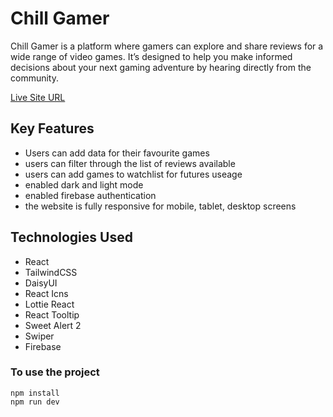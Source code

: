# Chill Gamer

Chill Gamer is a platform where gamers can explore and share reviews for a wide range of video games. It’s designed to help you make informed decisions about your next gaming adventure by hearing directly from the community.

[Live Site URL](https://chill-gamer.web.app/)

## Key Features

- Users can add data for their favourite games
- users can filter through the list of reviews available
- users can add games to watchlist for futures useage
- enabled dark and light mode
- enabled firebase authentication
- the website is fully responsive for mobile, tablet, desktop screens

## Technologies Used

- React
- TailwindCSS
- DaisyUI
- React Icns
- Lottie React
- React Tooltip
- Sweet Alert 2
- Swiper
- Firebase

### To use the project

```
npm install
npm run dev
```
